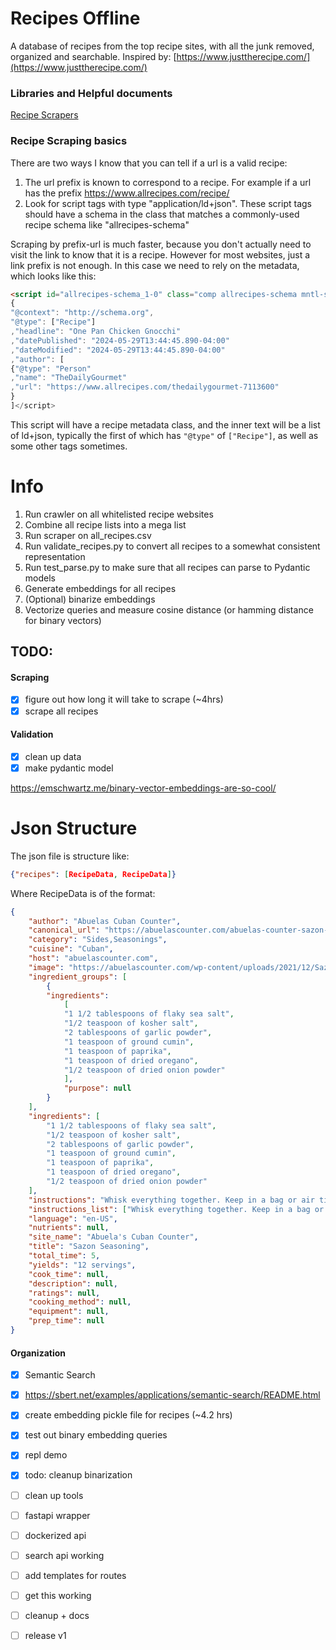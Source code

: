 # Recipes Offline

A database of recipes from the top recipe sites, with all the junk removed, organized and searchable.
Inspired by: [https://www.justtherecipe.com/](https://www.justtherecipe.com/)

### Libraries and Helpful documents

[Recipe Scrapers](https://github.com/hhursev/recipe-scrapers)

### Recipe Scraping basics

There are two ways I know that you can tell if a url is a valid recipe:

1. The url prefix is known to correspond to a recipe. For example if a url has the prefix https://www.allrecipes.com/recipe/ 
2. Look for script tags with type "application/ld+json". These script tags should have a schema in the class that matches a commonly-used recipe schema like "allrecipes-schema"

Scraping by prefix-url is much faster, because you don't actually need to visit the link to know that it is a recipe. However for most websites, just a link prefix is not enough. In this case we need to rely on the metadata, which looks like this:

```html
<script id="allrecipes-schema_1-0" class="comp allrecipes-schema mntl-schema-unified" type="application/ld+json">[
{
"@context": "http://schema.org",
"@type": ["Recipe"]
,"headline": "One Pan Chicken Gnocchi"
,"datePublished": "2024-05-29T13:44:45.890-04:00"
,"dateModified": "2024-05-29T13:44:45.890-04:00"
,"author": [
{"@type": "Person"
,"name": "TheDailyGourmet"
,"url": "https://www.allrecipes.com/thedailygourmet-7113600"
}
]</script>
```

This script will have a recipe metadata class, and the inner text will be a list of ld+json, typically the first of which has `"@type"` of `["Recipe"]`, as well as some other tags sometimes.


# Info

1. Run crawler on all whitelisted recipe websites
2. Combine all recipe lists into a mega list
3. Run scraper on all_recipes.csv
4. Run validate_recipes.py to convert all recipes to a somewhat consistent representation
5. Run test_parse.py to make sure that all recipes can parse to Pydantic models
6. Generate embeddings for all recipes
7. (Optional) binarize embeddings
8. Vectorize queries and measure cosine distance (or hamming distance for binary vectors)

## TODO:

#### Scraping
- [x] figure out how long it will take to scrape (~4hrs)
- [x] scrape all recipes

#### Validation
- [x] clean up data
- [x] make pydantic model

https://emschwartz.me/binary-vector-embeddings-are-so-cool/

# Json Structure

The json file is structure like:

```json
{"recipes": [RecipeData, RecipeData]}
```

Where RecipeData is of the format:

```json
{
    "author": "Abuelas Cuban Counter", 
    "canonical_url": "https://abuelascounter.com/abuelas-counter-sazon-seasoning/",
    "category": "Sides,Seasonings", 
    "cuisine": "Cuban", 
    "host": "abuelascounter.com", 
    "image": "https://abuelascounter.com/wp-content/uploads/2021/12/Sazon-Recipe.jpeg", 
    "ingredient_groups": [
        {
        "ingredients": 
            [
            "1 1/2 tablespoons of flaky sea salt", 
            "1/2 teaspoon of kosher salt", 
            "2 tablespoons of garlic powder", 
            "1 teaspoon of ground cumin", 
            "1 teaspoon of paprika", 
            "1 teaspoon of dried oregano", 
            "1/2 teaspoon of dried onion powder"
            ], 
            "purpose": null
        }
    ], 
    "ingredients": [
        "1 1/2 tablespoons of flaky sea salt", 
        "1/2 teaspoon of kosher salt", 
        "2 tablespoons of garlic powder", 
        "1 teaspoon of ground cumin", 
        "1 teaspoon of paprika", 
        "1 teaspoon of dried oregano", 
        "1/2 teaspoon of dried onion powder"
    ], 
    "instructions": "Whisk everything together. Keep in a bag or air tight container", 
    "instructions_list": ["Whisk everything together. Keep in a bag or air tight container"], 
    "language": "en-US", 
    "nutrients": null, 
    "site_name": "Abuela's Cuban Counter", 
    "title": "Sazon Seasoning", 
    "total_time": 5, 
    "yields": "12 servings", 
    "cook_time": null, 
    "description": null, 
    "ratings": null, 
    "cooking_method": null, 
    "equipment": null, 
    "prep_time": null
}
```


#### Organization
- [x] Semantic Search
 - [x] https://sbert.net/examples/applications/semantic-search/README.html
- [x] create embedding pickle file for recipes (~4.2 hrs)
- [x] test out binary embedding queries
- [x] repl demo
- [x] todo: cleanup binarization
- [ ] clean up tools

- [ ] fastapi wrapper
- [ ] dockerized api
- [ ] search api working
- [ ] add templates for routes
- [ ] get this working
- [ ] cleanup + docs
- [ ] release v1
